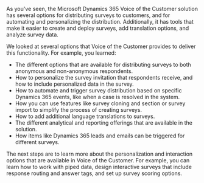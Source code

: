 As you've seen, the Microsoft Dynamics 365 Voice of the Customer solution has several options for distributing surveys to customers, and for automating and personalizing the distribution. Additionally, it has tools that make it easier to create and deploy surveys, add translation options, and analyze survey data.

We looked at several options that Voice of the Customer provides to deliver this functionality. For example, you learned:

- The different options that are available for distributing surveys to both anonymous and non-anonymous respondents.
- How to personalize the survey invitation that respondents receive, and how to include personalized data in the survey.
- How to automate and trigger survey distribution based on specific Dynamics 365 events, like when a case is resolved in the system.
- How you can use features like survey cloning and section or survey import to simplify the process of creating surveys.
- How to add additional language translations to surveys.
- The different analytical and reporting offerings that are available in the solution.
- How items like Dynamics 365 leads and emails can be triggered for different surveys.

The next steps are to learn more about the personalization and interaction options that are available in Voice of the Customer. For example, you can learn how to work with piped data, design interactive surveys that include response routing and answer tags, and set up survey scoring options.
